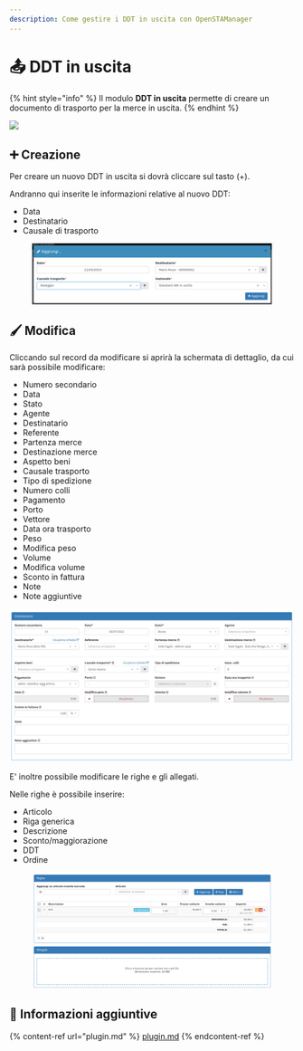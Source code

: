 ```yaml
---
description: Come gestire i DDT in uscita con OpenSTAManager
---
```


# 📤 DDT in uscita

{% hint style="info" %}
Il modulo **DDT in uscita** permette di creare un documento di trasporto per la merce in uscita.
{% endhint %}

![](https://firebasestorage.googleapis.com/v0/b/gitbook-x-prod.appspot.com/o/spaces%2F-LZJeLg23eVDvrCv74U7-887967055%2Fuploads%2FPR8kBVxLgSmrfSjVdM2k%2Ffile.png?alt=media)

## ➕ Creazione

Per creare un nuovo DDT in uscita si dovrà cliccare sul tasto (+).

Andranno qui inserite le informazioni relative al nuovo DDT:

* Data
* Destinatario
* Causale di trasporto

<figure><img src="../../../../.gitbook/assets/immagine (246).png" alt=""><figcaption></figcaption></figure>

## 🖌️ Modifica

Cliccando sul record da modificare si aprirà la schermata di dettaglio, da cui sarà possibile modificare:

* Numero secondario
* Data
* Stato
* Agente
* Destinatario
* Referente
* Partenza merce
* Destinazione merce
* Aspetto beni
* Causale trasporto
* Tipo di spedizione
* Numero colli
* Pagamento
* Porto
* Vettore
* Data ora trasporto
* Peso
* Modifica peso
* Volume
* Modifica volume
* Sconto in fattura
* Note
* Note aggiuntive

![](<../../../../.gitbook/assets/image (139).png>)

E' inoltre possibile modificare le righe e gli allegati.

Nelle righe è possibile inserire:

* Articolo
* Riga generica
* Descrizione
* Sconto/maggiorazione
* DDT
* Ordine

<figure><img src="../../../../.gitbook/assets/immagine (271).png" alt=""><figcaption></figcaption></figure>

## 🔽 Informazioni aggiuntive

{% content-ref url="plugin.md" %}
[plugin.md](plugin.md)
{% endcontent-ref %}

